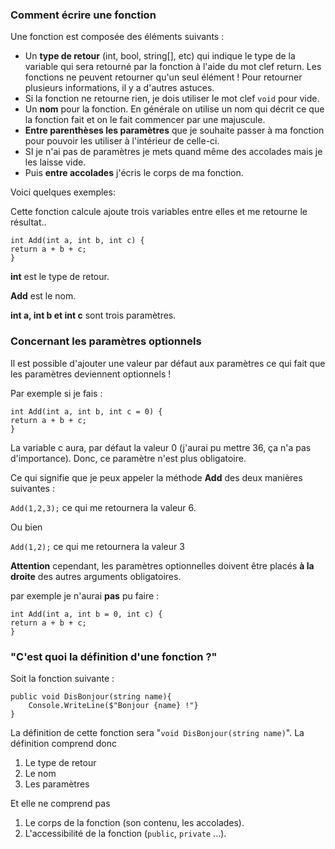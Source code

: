 ### Comment écrire une fonction

Une fonction est composée des éléments suivants :

- Un **type de retour** (int, bool, string[], etc) qui indique le type de la variable qui sera retourné par la fonction à l'aide du mot clef return. Les fonctions ne peuvent retourner qu'un seul élément ! Pour retourner plusieurs informations, il y a d'autres astuces.
- Si la fonction ne retourne rien, je dois utiliser le mot clef `void` pour vide.
- Un **nom** pour la fonction. En générale on utilise un nom qui décrit ce que la fonction fait et on le fait commencer par une majuscule.
- **Entre parenthèses les paramètres** que je souhaite passer à ma fonction pour pouvoir les utiliser à l'intérieur de celle-ci.
- SI je n'ai pas de paramètres je mets quand même des accolades mais je les laisse vide.
- Puis **entre accolades** j'écris le corps de ma fonction.

Voici quelques exemples:

Cette fonction calcule ajoute trois variables entre elles et me retourne le résultat..

```
int Add(int a, int b, int c) {
return a + b + c;
}
```

**int** est le type de retour.

**Add** est le nom.

**int a, int b et int c** sont trois paramètres.

### Concernant les paramètres optionnels

Il est possible d'ajouter une valeur par défaut aux paramètres ce qui fait que les paramètres deviennent optionnels !

Par exemple si je fais :

```
int Add(int a, int b, int c = 0) {
return a + b + c;
}
```

La variable c aura, par défaut la valeur 0 (j'aurai pu mettre 36, ça n'a pas d'importance). Donc, ce paramètre n'est plus obligatoire.

Ce qui signifie que je peux appeler la méthode **Add** des deux manières suivantes :

`Add(1,2,3);` ce qui me retournera la valeur 6.

Ou bien

`Add(1,2);` ce qui me retournera la valeur 3

**Attention** cependant, les paramètres optionnelles doivent être placés **à la droite** des autres arguments obligatoires.

par exemple je n'aurai **pas** pu faire :

```
int Add(int a, int b = 0, int c) {
return a + b + c;
}
```

### "C'est quoi la définition d'une fonction ?"

Soit la fonction suivante :

```
public void DisBonjour(string name){
    Console.WriteLine($"Bonjour {name} !"}
}
```

La définition de cette fonction sera "`void DisBonjour(string name)`". La définition comprend donc

1. Le type de retour
2. Le nom
3. Les paramètres

Et elle ne comprend pas

1. Le corps de la fonction (son contenu, les accolades).
2. L'accessibilité de la fonction (`public`, `private` ...).